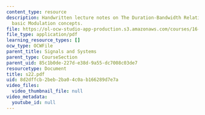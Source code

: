 ```yaml
---
content_type: resource
description: Handwritten lecture notes on The Duration-Bandwidth Relations involving
  basic Modulation concepts.
file: https://ol-ocw-studio-app-production.s3.amazonaws.com/courses/16-01-unified-engineering-i-ii-iii-iv-fall-2005-spring-2006/8d2dffcb2beb2ba04c0ab166289d7e7a_s22.pdf
file_type: application/pdf
learning_resource_types: []
ocw_type: OCWFile
parent_title: Signals and Systems
parent_type: CourseSection
parent_uid: 85c1b0de-227d-e38d-9a55-dc7008c03de7
resourcetype: Document
title: s22.pdf
uid: 8d2dffcb-2beb-2ba0-4c0a-b166289d7e7a
video_files:
  video_thumbnail_file: null
video_metadata:
  youtube_id: null
---
```

